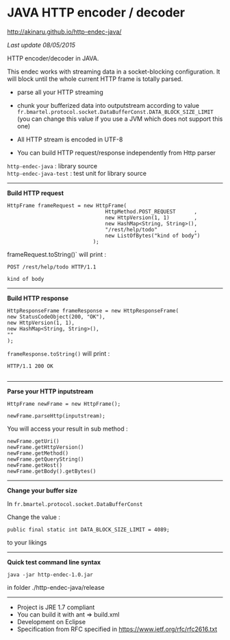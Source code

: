 # JAVA HTTP encoder / decoder  #

http://akinaru.github.io/http-endec-java/

<i>Last update 08/05/2015</i>

HTTP encoder/decoder in JAVA.

This endec works with streaming data in a socket-blocking configuration. 
It will block until the whole current HTTP frame is totally parsed.

* parse all your HTTP streaming

* chunk your bufferized data into outputstream according to value `fr.bmartel.protocol.socket.DataBufferConst.DATA_BLOCK_SIZE_LIMIT` (you can change this value if you use a JVM which does not support this one)
* All HTTP stream is encoded in UTF-8

* You can build HTTP request/response independently from Http parser

`http-endec-java`      : library source<br/>
`http-endec-java-test` : test unit for library source

<hr/>

<b>Build HTTP request</b>

```
HttpFrame frameRequest = new HttpFrame(
								HttpMethod.POST_REQUEST      ,
								new HttpVersion(1, 1)        ,
								new HashMap<String, String>(),
								"/rest/help/todo"            ,
								new ListOfBytes("kind of body")
							);
```

frameRequest.toString()` will print : 

```
POST /rest/help/todo HTTP/1.1

kind of body

```
<hr/>

<b>Build HTTP response</b>

```
HttpResponseFrame frameResponse = new HttpResponseFrame(
new StatusCodeObject(200, "OK"),
new HttpVersion(1, 1),
new HashMap<String, String>(),
""
);
```

`frameResponse.toString()` will print : 

```
HTTP/1.1 200 OK


```

<hr/>

<b>Parse your HTTP inputstream</b>

```
HttpFrame newFrame = new HttpFrame();

newFrame.parseHttp(inputstream);
```

You will access your result in sub method :

`newFrame.getUri()`<br/>
`newFrame.getHttpVersion()`<br/>
`newFrame.getMethod()`<br/>
`newFrame.getQueryString()`<br/>
`newFrame.getHost()`<br/>
`newFrame.getBody().getBytes()`<br/>

<hr/>

<b>Change your buffer size</b>

In `fr.bmartel.protocol.socket.DataBufferConst`

Change the value : 

`public final static int DATA_BLOCK_SIZE_LIMIT = 4089;`

to your likings

<hr/>

<b>Quick test command line syntax</b> 

``java -jar http-endec-1.0.jar``

in folder ./http-endec-java/release

<hr/>

* Project is JRE 1.7 compliant
* You can build it with ant => build.xml
* Development on Eclipse 
* Specification from RFC specified in https://www.ietf.org/rfc/rfc2616.txt
